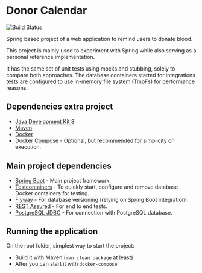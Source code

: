 # Donor Calendar

[![Build Status](https://travis-ci.org/taizel/donor-calendar.svg?branch=master)](https://travis-ci.org/taizel/donor-calendar)

Spring based project of a web application to remind users to donate blood.

This project is mainly used to experiment with Spring while also serving as a personal reference implementation.

It has the same set of unit tests using mocks and stubbing, solely to compare both approaches. The database containers started for integrations tests are configured to use in-memory file system (TmpFs) for performance reasons.

## Dependencies extra project
- [Java Development Kit 8](https://openjdk.java.net/projects/jdk8) 
- [Maven](https://maven.apache.org)
- [Docker](https://www.docker.com)
- [Docker Compose](https://github.com/docker/compose) - Optional, but recommended for simplicity on execution.

## Main project dependencies
- [Spring Boot](https://spring.io/projects/spring-boot) - Main project framework.
- [Testcontainers](https://www.testcontainers.org) - To quickly start, configure and remove database Docker containers for testing.
- [Flyway](https://flywaydb.org/documentation/plugins/springboot) - For database versioning (relying on Spring Boot integration).
- [REST Assured](http://rest-assured.io) - For end to end tests.
- [PostgreSQL JDBC](https://jdbc.postgresql.org/) - For connection with PostgreSQL database.

## Running the application
On the root folder, simplest way to start the project:
- Build it with Maven (`mvn clean package` at least)
- After you can start it with `docker-compose`
